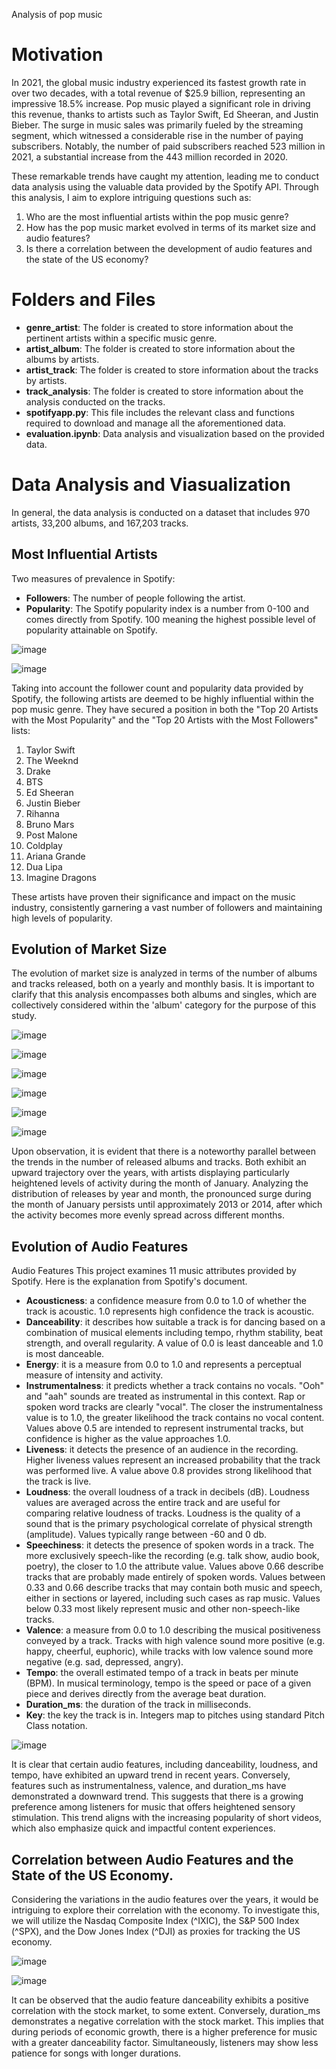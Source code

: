 Analysis of pop music

# Motivation
In 2021, the global music industry experienced its fastest growth rate in over two decades, with a total revenue of $25.9 billion, representing an impressive 18.5% increase. Pop music played a significant role in driving this revenue, thanks to artists such as Taylor Swift, Ed Sheeran, and Justin Bieber. The surge in music sales was primarily fueled by the streaming segment, which witnessed a considerable rise in the number of paying subscribers. Notably, the number of paid subscribers reached 523 million in 2021, a substantial increase from the 443 million recorded in 2020.<br />

These remarkable trends have caught my attention, leading me to conduct data analysis using the valuable data provided by the Spotify API. Through this analysis, I aim to explore intriguing questions such as:<br />

1. Who are the most influential artists within the pop music genre?<br />
2. How has the pop music market evolved in terms of its market size and audio features?<br />
3. Is there a correlation between the development of audio features and the state of the US economy?<br />

# Folders and Files
* **genre_artist**: The folder is created to store information about the pertinent artists within a specific music genre.
* **artist_album**: The folder is created to store information about the albums by artists.
* **artist_track**: The folder is created to store information about the tracks by artists.
* **track_analysis**: The folder is created to store information about the analysis conducted on the tracks.
* **spotifyapp.py**: This file includes the relevant class and functions required to download and manage all the aforementioned data.
* **evaluation.ipynb**: Data analysis and visualization based on the provided data.

# Data Analysis and Viasualization
In general, the data analysis is conducted on a dataset that includes 970 artists, 33,200 albums, and 167,203 tracks.
## Most Influential Artists

Two measures of prevalence in Spotify:

* **Followers**: The number of people following the artist.
* **Popularity**: The Spotify popularity index is a number from 0-100 and comes directly from Spotify. 100 meaning the highest possible level of popularity attainable on Spotify.

![image](https://github.com/jjjjjooooo/music-analyzer/assets/50882720/3e9642cf-62c7-494a-b494-325c06185861)

![image](https://github.com/jjjjjooooo/music-analyzer/assets/50882720/f62e20c5-4a18-4385-868f-300e7a95f05c)

Taking into account the follower count and popularity data provided by Spotify, the following artists are deemed to be highly influential within the pop music genre. They have secured a position in both the "Top 20 Artists with the Most Popularity" and the "Top 20 Artists with the Most Followers" lists:

1. Taylor Swift
2. The Weeknd
3. Drake
4. BTS
5. Ed Sheeran
6. Justin Bieber
7. Rihanna
8. Bruno Mars
9. Post Malone
10. Coldplay
11. Ariana Grande
12. Dua Lipa
13. Imagine Dragons

These artists have proven their significance and impact on the music industry, consistently garnering a vast number of followers and maintaining high levels of popularity.

## Evolution of Market Size
The evolution of market size is analyzed in terms of the number of albums and tracks released, both on a yearly and monthly basis. It is important to clarify that this analysis encompasses both albums and singles, which are collectively considered within the 'album' category for the purpose of this study.

![image](https://github.com/jjjjjooooo/music-analyzer/assets/50882720/8196be97-9087-4c84-b1b0-7c9fc2fd62b9)

![image](https://github.com/jjjjjooooo/music-analyzer/assets/50882720/5e97d2db-7b09-494e-82e1-82407322cdba)

![image](https://github.com/jjjjjooooo/music-analyzer/assets/50882720/8b99cd9a-e4cf-4b94-a809-3f252b60f31b)

![image](https://github.com/jjjjjooooo/music-analyzer/assets/50882720/abb26c99-43a7-4581-8dc8-16721ad62415)

![image](https://github.com/jjjjjooooo/music-analyzer/assets/50882720/92648306-06e5-4bcc-8241-53616ad47baf)

![image](https://github.com/jjjjjooooo/music-analyzer/assets/50882720/0b0e0cc4-162d-45ed-bf4f-728087701e82)

Upon observation, it is evident that there is a noteworthy parallel between the trends in the number of released albums and tracks. Both exhibit an upward trajectory over the years, with artists displaying particularly heightened levels of activity during the month of January. Analyzing the distribution of releases by year and month, the pronounced surge during the month of January persists until approximately 2013 or 2014, after which the activity becomes more evenly spread across different months.

## Evolution of Audio Features

Audio Features
This project examines 11 music attributes provided by Spotify. Here is the explanation from Spotify's document.

* **Acousticness**: a confidence measure from 0.0 to 1.0 of whether the track is acoustic. 1.0 represents high confidence the track is acoustic.
* **Danceability**: it describes how suitable a track is for dancing based on a combination of musical elements including tempo, rhythm stability, beat strength, and overall regularity. A value of 0.0 is least danceable and 1.0 is most danceable.
* **Energy**: it is a measure from 0.0 to 1.0 and represents a perceptual measure of intensity and activity.
* **Instrumentalness**: it predicts whether a track contains no vocals. "Ooh" and "aah" sounds are treated as instrumental in this context. Rap or spoken word tracks are clearly "vocal". The closer the instrumentalness value is to 1.0, the greater likelihood the track contains no vocal content. Values above 0.5 are intended to represent instrumental tracks, but confidence is higher as the value approaches 1.0.
* **Liveness**: it detects the presence of an audience in the recording. Higher liveness values represent an increased probability that the track was performed live. A value above 0.8 provides strong likelihood that the track is live.
* **Loudness**: the overall loudness of a track in decibels (dB). Loudness values are averaged across the entire track and are useful for comparing relative loudness of tracks. Loudness is the quality of a sound that is the primary psychological correlate of physical strength (amplitude). Values typically range between -60 and 0 db.
* **Speechiness**: it detects the presence of spoken words in a track. The more exclusively speech-like the recording (e.g. talk show, audio book, poetry), the closer to 1.0 the attribute value. Values above 0.66 describe tracks that are probably made entirely of spoken words. Values between 0.33 and 0.66 describe tracks that may contain both music and speech, either in sections or layered, including such cases as rap music. Values below 0.33 most likely represent music and other non-speech-like tracks.
* **Valence**: a measure from 0.0 to 1.0 describing the musical positiveness conveyed by a track. Tracks with high valence sound more positive (e.g. happy, cheerful, euphoric), while tracks with low valence sound more negative (e.g. sad, depressed, angry).
* **Tempo**: the overall estimated tempo of a track in beats per minute (BPM). In musical terminology, tempo is the speed or pace of a given piece and derives directly from the average beat duration.
* **Duration_ms**: the duration of the track in milliseconds.
* **Key**: the key the track is in. Integers map to pitches using standard Pitch Class notation.

![image](https://github.com/jjjjjooooo/music-analyzer/assets/50882720/135afeaa-2003-4026-a983-5b596b8a03aa)

It is clear that certain audio features, including danceability, loudness, and tempo, have exhibited an upward trend in recent years. Conversely, features such as instrumentalness, valence, and duration_ms have demonstrated a downward trend. This suggests that there is a growing preference among listeners for music that offers heightened sensory stimulation. This trend aligns with the increasing popularity of short videos, which also emphasize quick and impactful content experiences.

## Correlation between Audio Features and the State of the US Economy.
Considering the variations in the audio features over the years, it would be intriguing to explore their correlation with the economy. To investigate this, we will utilize the Nasdaq Composite Index (^IXIC), the S&P 500 Index (^SPX), and the Dow Jones Index (^DJI) as proxies for tracking the US economy.

![image](https://github.com/jjjjjooooo/music-analyzer/assets/50882720/c04a4b25-65c5-4e63-a967-2a0608e433c8)


![image](https://github.com/jjjjjooooo/music-analyzer/assets/50882720/2a985935-aba3-4e36-8629-0bc5e3aa6ad4)

It can be observed that the audio feature danceability exhibits a positive correlation with the stock market, to some extent. Conversely, duration_ms demonstrates a negative correlation with the stock market. This implies that during periods of economic growth, there is a higher preference for music with a greater danceability factor. Simultaneously, listeners may show less patience for songs with longer durations.








